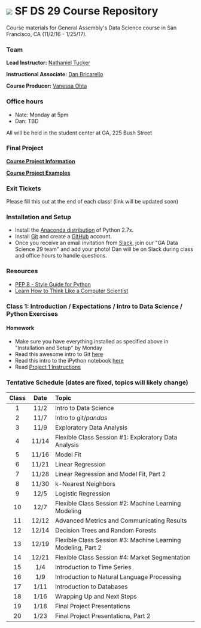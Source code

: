 # ![](https://ga-dash.s3.amazonaws.com/production/assets/logo-9f88ae6c9c3871690e33280fcf557f33.png)  SF DS 29 Course Repository

Course materials for General Assembly's Data Science course in San Francisco, CA (11/2/16 - 1/25/17).

### Team

**Lead Instructor:** [Nathaniel Tucker](http://www.knathanieltucker.com/)

**Instructional Associate:** [Dan Bricarello](http://bricdata.science)

**Course Producer:** [Vanessa Ohta](mailto:vanessa@generalassemb.ly)

### Office hours

* Nate: Monday at 5pm
* Dan: TBD

All will be held in the student center at GA, 225 Bush Street

### Final Project

**[Course Project Information](project.md)**

**[Course Project Examples](project-examples.md)**

### Exit Tickets

Please fill this out at the end of each class! (link will be updated soon)

### Installation and Setup
* Install the [Anaconda distribution](http://continuum.io/downloads) of Python 2.7x.
* Install [Git](http://git-scm.com/book/en/v2/Getting-Started-Installing-Git) and create a [GitHub](https://github.com/) account.
* Once you receive an email invitation from [Slack](https://gadatascience29.slack.com), join our "GA Data Science 29 team" and add your photo! Dan will be on Slack during class and office hours to handle questions.

### Resources
* [PEP 8 - Style Guide for Python](http://www.python.org/dev/peps/pep-0008)
* [Learn How to Think Like a Computer Scientist](http://interactivepython.org/runestone/static/thinkcspy/toc.html#t-o-c)

### Class 1: Introduction / Expectations / Intro to Data Science / Python Exercises

#### Homework
* Make sure you have everything installed as specified above in "Installation and Setup" by Monday
* Read this awesome intro to Git [here](http://www.dataschool.io/tag/git/)
* Read this intro to the iPython notebook [here](http://www.randalolson.com/2012/05/12/a-short-demo-on-how-to-use-ipython-notebook-as-a-research-notebook/)
* Read [Project 1 Instructions](projects/unit-projects/project-1/readme.md)


### Tentative Schedule (dates are fixed, topics will likely change)

| Class | Date | Topic |
|:---:|:---:|:---|
| 1 | 11/2 | Intro to Data Science |
| 2 | 11/7 | Intro to git/_pandas_ |
| 3 | 11/9 | Exploratory Data Analysis |
| 4 | 11/14 | Flexible Class Session #1: Exploratory Data Analysis | 
| 5 | 11/16 | Model Fit |
| 6 | 11/21 | Linear Regression |
| 7 | 11/28 | Linear Regression and Model Fit, Part 2 |
| 8 | 11/30 | k-Nearest Neighbors |
| 9 | 12/5 | Logistic Regression |
| 10 | 12/7 | Flexible Class Session #2: Machine Learning Modeling | 
| 11 | 12/12 | Advanced Metrics and Communicating Results |
| 12 | 12/14 | Decision Trees and Random Forests |
| 13 | 12/19 | Flexible Class Session #3: Machine Learning Modeling, Part 2 |
| 14 | 12/21 | Flexible Class Session #4: Market Segmentation |
| 15 | 1/4 | Introduction to Time Series |
| 16 | 1/9 | Introduction to Natural Language Processing |
| 17 | 1/11 | Introduction to Databases |
| 18 | 1/16 | Wrapping Up and Next Steps |
| 19 | 1/18 | Final Project Presentations |
| 20 | 1/23 | Final Project Presentations, Part 2 |
